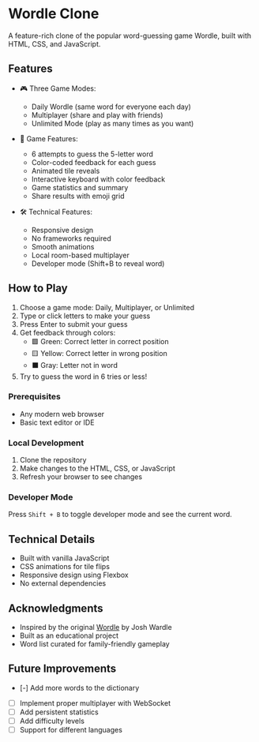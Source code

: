 # Wordle Clone

A feature-rich clone of the popular word-guessing game Wordle, built with HTML, CSS, and JavaScript.

## Features

- 🎮 Three Game Modes:
  - Daily Wordle (same word for everyone each day)
  - Multiplayer (share and play with friends)
  - Unlimited Mode (play as many times as you want)

- 🎯 Game Features:
  - 6 attempts to guess the 5-letter word
  - Color-coded feedback for each guess
  - Animated tile reveals
  - Interactive keyboard with color feedback
  - Game statistics and summary
  - Share results with emoji grid

- 🛠 Technical Features:
  - Responsive design
  - No frameworks required
  - Smooth animations
  - Local room-based multiplayer
  - Developer mode (Shift+B to reveal word)

## How to Play

1. Choose a game mode: Daily, Multiplayer, or Unlimited
2. Type or click letters to make your guess
3. Press Enter to submit your guess
4. Get feedback through colors:
   - 🟩 Green: Correct letter in correct position
   - 🟨 Yellow: Correct letter in wrong position
   - ⬛ Gray: Letter not in word
5. Try to guess the word in 6 tries or less!

### Prerequisites
- Any modern web browser
- Basic text editor or IDE

### Local Development
1. Clone the repository
2. Make changes to the HTML, CSS, or JavaScript
3. Refresh your browser to see changes

### Developer Mode
Press `Shift + B` to toggle developer mode and see the current word.

## Technical Details

- Built with vanilla JavaScript
- CSS animations for tile flips
- Responsive design using Flexbox
- No external dependencies


## Acknowledgments

- Inspired by the original [Wordle](https://www.nytimes.com/games/wordle/index.html) by Josh Wardle
- Built as an educational project
- Word list curated for family-friendly gameplay

## Future Improvements

- [-] Add more words to the dictionary
- [ ] Implement proper multiplayer with WebSocket
- [ ] Add persistent statistics
- [ ] Add difficulty levels
- [ ] Support for different languages

